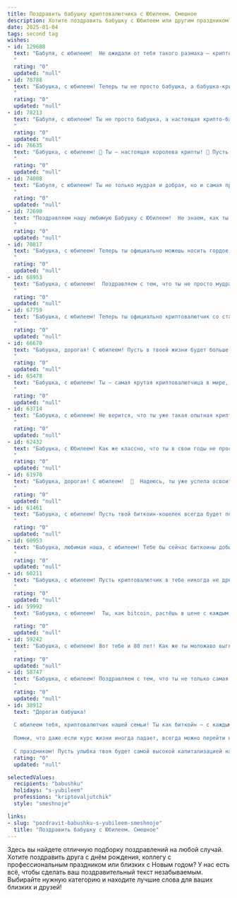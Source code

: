 ```yaml
---
title: Поздравить бабушку криптовалютчика с Юбилеем. Смешное
description: Хотите поздравить бабушку с Юбилеем или другим праздником? Наш ИИ создаст незабываемое поздравление, а вы обязательно выделитесь среди других.  
date: 2025-01-04
tags: second tag
wishes:
- id: 129688
  text: "Бабуля, с юбилеем!  Не ожидали от тебя такого размаха — криптовалютчик в твоём возрасте!  Теперь, надеюсь, внукам на конфеты точно хватит, даже если курс биткоина вдруг рухнет.  Держись молодцом,  и пусть твоя \"цифровая\" пенсия будет стабильнее, чем курс рубля!  С праздником!
  "
  rating: "0"
  updated: "null"
- id: 78788
  text: "Бабушка, с юбилеем! Теперь ты не просто бабушка, а бабушка-криптовалютчик! Вот это поворот! Желаю тебе, чтобы твои инвестиции росли как на дрожжах, а биткоин никогда не падал! 🥳
  "
  rating: "0"
  updated: "null"
- id: 78213
  text: "Бабуля, с юбилеем! Ты не просто бабушка, а настоящая крипто-бабушка! Теперь тебе доступны не только пирожки с капустой, но и пирожки с биткоинами! 🥳 Можешь смело покупать внукам самые крутые NFT-картинки, и никто не скажет тебе \"нельзя!\" 🚀
  "
  rating: "0"
  updated: "null"
- id: 76635
  text: "Бабушка, с юбилеем! 🎉 Ты – настоящая королева крипты! 🚀 Пусть биткоин всегда растёт, а ты вкладываешь только в самые прибыльные токены! 🤑 Желаем тебе, чтобы твоя жизнь была настолько же яркой, как график криптовалюты в день взлёта! 🤣
  "
  rating: "0"
  updated: "null"
- id: 74008
  text: "Бабуля, с юбилеем! Ты не только мудрая и добрая, но и самая прогрессивная бабушка в мире!  Криптовалютчик - это круто, особенно в твои годы!  Желаю, чтобы твои биткоины росли как на дрожжах, а ты всегда оставалась на волне новых технологий!
  "
  rating: "0"
  updated: "null"
- id: 72690
  text: "Поздравляем нашу любимую Бабушку с Юбилеем!  Не знаем, как ты успеваешь следить за курсом биткоина, но точно знаем, что ты самая крутая криптовалютчица в мире!  Желаем тебе крепкого здоровья, чтобы тебе хватало сил на все твои майнинг-фермы, и еще больше радости в жизни!
  "
  rating: "0"
  updated: "null"
- id: 70817
  text: "Бабушка, с юбилеем! Теперь ты официально можешь носить гордое звание \"Крипто-Бабушка\"! Желаем, чтобы биткоин рос, как внуки, и чтобы твоя крипто-копилка всегда была полна!  🎉💰
  "
  rating: "0"
  updated: "null"
- id: 68953
  text: "Бабушка, с юбилеем!  Поздравляем с тем, что ты не просто мудрая женщина, но и криптовалютчик с опытом! Надеемся, что твоя крипто-кошелька полна биткоинами, а не просто виртуальными котиками! 🎉
  "
  rating: "0"
  updated: "null"
- id: 67759
  text: "Бабушка, с юбилеем! Теперь ты официально криптовалютчик со стажем! 🥳  Надеюсь, твои \"майнинговые\" операции приносят больше прибыли, чем у внуков! 😉
  "
  rating: "0"
  updated: "null"
- id: 66670
  text: "Бабушка, дорогая! С юбилеем! Пусть в твоей жизни будет больше биткоинов, чем морщин, а сатоши будут падать тебе прямо в руки! 😜
  "
  rating: "0"
  updated: "null"
- id: 65478
  text: "Бабушка, с юбилеем! Ты – самая крутая криптовалютчица в мире, которая не только умеет вязать носки, но и майнить биткоины! Желаем тебе, чтобы твоя крипто-ферма всегда работала без перебоев, а курс BTC рос так быстро, как ты собирала грибы в молодости!
  "
  rating: "0"
  updated: "null"
- id: 63714
  text: "Бабушка, с юбилеем! Не верится, что ты уже такая опытная криптовалютчица! Тебе бы сейчас не биткоинами торговать, а внуков баловать, но, видимо, ты решила, что цифровая валюта - это наше будущее! Желаю тебе, чтобы биткоин всегда рос, а сатоши падали тебе на голову в виде приятных бонусов!
  "
  rating: "0"
  updated: "null"
- id: 62432
  text: "Бабушка, с Юбилеем! Как же классно, что ты в свои годы не просто в курсе, что такое криптовалюта, а сама с ней работаешь! Может, скоро и Bitcoin в твои борщи добавишь? 😉  Будь здорова, бодра и всегда в тренде!
  "
  rating: "0"
  updated: "null"
- id: 61970
  text: "Бабушка, дорогая! С юбилеем!  🥳  Надеюсь, ты уже успела освоить не только садовый участок, но и криптовалютный рынок!  😉  Пусть твоя цифровая монета, как и твои внуки, приносит только радость и прибыль! 🎉
  "
  rating: "0"
  updated: "null"
- id: 61461
  text: "Бабушка, с юбилеем! Пусть твой биткоин-кошелек всегда будет полон, а майнинг-ферма работает без перебоев! 🎉🚀  Желаем тебе крепкого здоровья, чтобы ты дожила до того времени, когда криптовалюта станет официальной валютой, и  смогла оплатить все счета майнинговыми наградами! 😉
  "
  rating: "0"
  updated: "null"
- id: 60953
  text: "Бабушка, любимая наша, с юбилеем! Тебе бы сейчас биткоины добывать, а не пирожки печь, но мы тебя любим такой, какая ты есть -  умной, доброй и с горячим сердцем, которое всегда готово согреть нас своим теплом.  🎉
  "
  rating: "0"
  updated: "null"
- id: 60211
  text: "Бабушка, с юбилеем! Пусть криптовалютчик в тебе никогда не дремлет, а биткоины только растут! 🥳💰  Желаем тебе крепкого здоровья, чтобы ты могла шагать в ногу с технологиями, и неиссякаемого оптимизма, чтобы даже самые волатильные курсы не могли тебя заставить нервничать! 😉🚀
  "
  rating: "0"
  updated: "null"
- id: 59992
  text: "Бабушка, с юбилеем!  Ты, как bitcoin, растёшь в цене с каждым годом, только вместо майнинга у тебя – любовь и забота. Продолжай \"копать\" счастье, а мы будем \"тратить\" его на твою улыбку!
  "
  rating: "0"
  updated: "null"
- id: 59242
  text: "Бабушка, с юбилеем! Вот тебе и 80 лет! Как же ты моложаво выглядишь! Неужели секрет в криптовалюте? 😎  Считай, ты \"криптовалютная бабушка\" – настоящий пророк цифрового века!  Желаю тебе, чтобы биткоин рос как на дрожжах, чтобы у тебя всегда были самые крутые NFT, а жизненная энергия била ключом, как в блокчейне!
  "
  rating: "0"
  updated: "null"
- id: 58747
  text: "Бабушка, с юбилеем! Поздравляем с тем, что ты не только самая мудрая женщина в мире, но и, видимо, крутой криптовалютчик!  Надеемся, биткоин у тебя растет, а ты, как всегда, впереди планеты всей! 🥳
  "
  rating: "0"
  updated: "null"
- id: 38912
  text: "Дорогая бабушка!
  
  С юбилеем тебя, криптовалютчик нашей семьи! Ты как биткойн — с каждым годом только дорожаешь! Желаем, чтобы у тебя всегда было больше «плюсов» в жизни, чем «минусов» — как в лучших инвестициях! Пусть каждый день приносит свои дивиденды, а смех и радость складываются в счастливый кошелек!
  
  Помни, что даже если курс жизни иногда падает, всегда можно перейти на стабильные валюты: обнимашки, поцелуи и вкусные пирожки!
  
  С праздником! Пусть улыбка твоя будет самой высокой капитализацией нашего рода!"
  rating: "0"
  updated: "null"

selectedValues:
  recipients: "babushku"
  holidays: "s-yubileem"
  professions: "kriptovaljutchik"
  style: "smeshnoje"

links:
- slug: "pozdravit-babushku-s-yubileem-smeshnoje"
  title: "Поздравить бабушку с Юбилеем. Смешное"
---
```


Здесь вы найдете отличную подборку поздравлений на любой случай.
Хотите поздравить друга с днём рождения, коллегу с профессиональным праздником или близких с Новым годом? У нас есть всё, чтобы сделать ваш поздравительный текст незабываемым. Выбирайте нужную категорию и находите лучшие слова для ваших близких и друзей!
